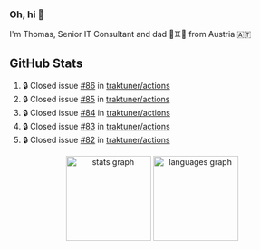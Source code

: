 ### Oh, hi 👋

I'm Thomas, Senior IT Consultant and dad 👶♊️👶 from Austria 🇦🇹

<!--
**traktuner/traktuner** is a ✨ _special_ ✨ repository because its `README.md` (this file) appears on your GitHub profile.

Here are some ideas to get you started:

- 🔭 I’m currently working on ...
- 🌱 I’m currently learning ...
- 👯 I’m looking to collaborate on ...
- 🤔 I’m looking for help with ...
- 💬 Ask me about ...
- 📫 How to reach me: ...
- 😄 Pronouns: ...
- ⚡ Fun fact: ...
-->

</div>

## GitHub Stats
<!--START_SECTION:activity-->
1. 🔒 Closed issue [#86](https://github.com/traktuner/actions/issues/86) in [traktuner/actions](https://github.com/traktuner/actions)
2. 🔒 Closed issue [#85](https://github.com/traktuner/actions/issues/85) in [traktuner/actions](https://github.com/traktuner/actions)
3. 🔒 Closed issue [#84](https://github.com/traktuner/actions/issues/84) in [traktuner/actions](https://github.com/traktuner/actions)
4. 🔒 Closed issue [#83](https://github.com/traktuner/actions/issues/83) in [traktuner/actions](https://github.com/traktuner/actions)
5. 🔒 Closed issue [#82](https://github.com/traktuner/actions/issues/82) in [traktuner/actions](https://github.com/traktuner/actions)
<!--END_SECTION:activity-->

<div align="center">
  <img src="https://github-readme-stats.vercel.app/api?username=traktuner&hide_title=false&hide_rank=false&show_icons=true&include_all_commits=true&count_private=true&disable_animations=false&theme=dracula&locale=en&hide_border=false&order=1" height="150" alt="stats graph"  />
  <img src="https://github-readme-stats.vercel.app/api/top-langs?username=traktuner&locale=en&hide_title=false&layout=compact&card_width=320&langs_count=5&theme=dracula&hide_border=false&order=2" height="150" alt="languages graph"  />
</div>
